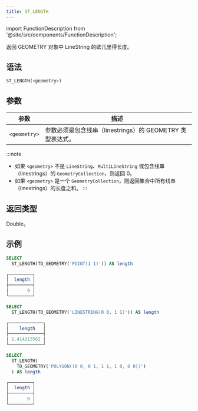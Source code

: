 ```yaml
---
title: ST_LENGTH
---
```

import FunctionDescription from '@site/src/components/FunctionDescription';

<FunctionDescription description="引入或更新于：v1.2.555"/>

返回 GEOMETRY 对象中 LineString 的欧几里得长度。

## 语法

```sql
ST_LENGTH(<geometry>)
```

## 参数

| 参数 | 描述 |
|--------------|-----------------------------------------------------------------------------|
| `<geometry>` | 参数必须是包含线串（linestrings）的 GEOMETRY 类型表达式。 |

:::note
- 如果 `<geometry>` 不是 `LineString`、`MultiLineString` 或包含线串（linestrings）的 `GeometryCollection`，则返回 0。
- 如果 `<geometry>` 是一个 `GeometryCollection`，则返回集合中所有线串（linestrings）的长度之和。
:::

## 返回类型

Double。

## 示例

```sql
SELECT
  ST_LENGTH(TO_GEOMETRY('POINT(1 1)')) AS length

┌─────────┐
│  length │
├─────────┤
│       0 │
└─────────┘

SELECT
  ST_LENGTH(TO_GEOMETRY('LINESTRING(0 0, 1 1)')) AS length

┌─────────────┐
│    length   │
├─────────────┤
│ 1.414213562 │
└─────────────┘

SELECT
  ST_LENGTH(
    TO_GEOMETRY('POLYGON((0 0, 0 1, 1 1, 1 0, 0 0))')
  ) AS length

┌─────────┐
│  length │
├─────────┤
│       0 │
└─────────┘
```